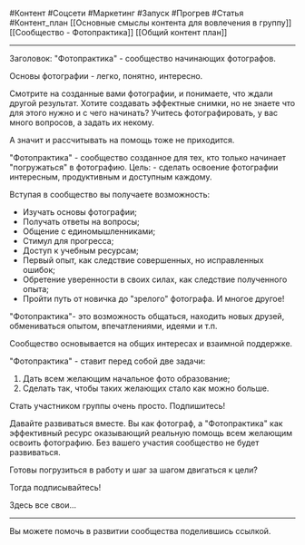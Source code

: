 #Контент #Соцсети #Маркетинг #Запуск #Прогрев #Статья  #Контент_план
[[Основные смыслы контента для вовлечения в группу]]
[[Сообщество - Фотопрактика]]
[[Общий контент план]]
_______________

Заголовок:
"Фотопрактика" - сообщество начинающих фотографов.

Основы фотографии - легко, понятно, интересно.


Смотрите на созданные вами фотографии, и понимаете, что ждали другой результат.
Хотите создавать эффектные снимки, но не знаете что для этого нужно и с чего начинать?
Учитесь фотографировать, у вас много вопросов, а задать их некому.

А значит и рассчитывать на помощь тоже не приходится.

"Фотопрактика" - сообщество созданное для тех, кто только начинает "погружаться" в фотографию.
Цель: - сделать освоение фотографии интересным, продуктивным и доступным каждому.

Вступая в сообщество вы получаете возможность:
- Изучать основы фотографии;
- Получать ответы на вопросы;
- Общение с единомышленниками;
- Стимул для прогресса;
- Доступ к учебным ресурсам;
- Первый опыт, как следствие совершенных, но исправленных ошибок;
- Обретение уверенности в своих силах, как следствие полученного опыта;
- Пройти путь от новичка до "зрелого" фотографа.
И многое другое!

"Фотопрактика"- это возможность общаться, находить новых друзей, обмениваться опытом, впечатлениями, идеями и т.п. 

Сообщество основывается на общих интересах и взаимной поддержке.

"Фотопрактика" - ставит перед собой две задачи:
1. Дать всем желающим начальное фото образование;
2. Сделать так, чтобы таких желающих стало как можно больше.

Стать участником группы очень просто.
Подпишитесь!

Давайте развиваться вместе. Вы как фотограф, а "Фотопрактика" как эффективный ресурс оказывающий реальную помощь всем желающим освоить фотографию.
Без вашего участия сообщество не будет развиваться.

Готовы погрузиться в работу и шаг за шагом двигаться к цели?

Тогда подписывайтесь!

Здесь все свои...
__________
Вы можете помочь в развитии сообщества поделившись ссылкой.
